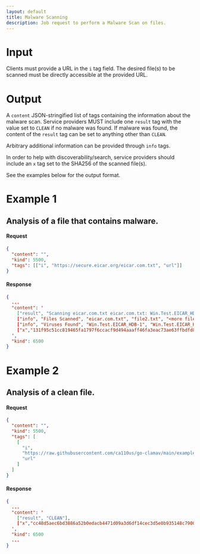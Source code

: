 ```yaml
---
layout: default
title: Malware Scanning
description: Job request to perform a Malware Scan on files.
---
```


# Input

Clients must provide a URL in the `i` tag field. The desired file(s) to be scanned must be directly accessible at the provided URL.

# Output

A `content` JSON-stringified list of tags containing the information about the malware scan. Service providers MUST include one `result` tag with the value set to `CLEAN` if no malware was found. If malware was found, the content of the `result` tag can be set to anything other than `CLEAN`.

Arbitrary additional information can be provided through `info` tags.

In order to help with discoverability/search, service providers should include an `x` tag set to the SHA256 of the scanned file(s).

See the examples below for the output format.

# Example 1

## Analysis of a file that contains malware.

#### Request

```json
{
  "content": "",
  "kind": 5500,
  "tags": [["i", "https://secure.eicar.org/eicar.com.txt", "url"]]
}
```

#### Response

```json
{
  ...
  "content": '
    ["result", "Scanning eicar.com.txt eicar.com.txt: Win.Test.EICAR_HDB-1 FOUND eicar.com.txt: Win.Test.EICAR_HSB-1 FOUND eicar.com.txt: Eicar-Signature FOUND eicar.com.txt!(0): Eicar-Signature FOUND"],
    ["info", "Files Scanned", "eicar.com.txt", "file2.txt", "<more files scanned here>"],
    ["info", "Viruses Found", "Win.Test.EICAR_HDB-1", "Win.Test.EICAR_HSB-1", "Eicar-Signature"],
    ["x","131f95c51cc819465fa1797f6ccacf9d494aaaff46fa3eac73ae63ffbdfd8267"]
  ',
  "kind": 6500
}
```

# Example 2

## Analysis of a clean file.

#### Request

```json
{
  "content": "",
  "kind": 5500,
  "tags": [
    [
      "i",
      "https://raw.githubusercontent.com/ca110us/go-clamav/main/example/test_file/nmap",
      "url"
    ]
  ]
}
```

#### Response

```json
{
  ...
  "content": '
    ["result", "CLEAN"],
    ["x","cc48d5aec6bd3886a52b0edacb4471d09a3d6df14cec3d5e0b935148c790014c"]
  ',
  "kind": 6500
  ...
}
```
